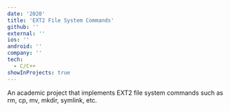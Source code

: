```yaml
---
date: '2020'
title: 'EXT2 File System Commands'
github: ''
external: ''
ios: ''
android: ''
company: ''
tech:
  - C/C++
showInProjects: true
---
```


An academic project that implements EXT2 file system commands such as rm, cp, mv, mkdir, symlink, etc.
